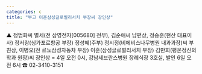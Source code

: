 ```yaml
---
categories: c
title: "부고 이훈삼성글로벌리서치 부장씨 장인상"
---
```

▲ 정범화씨 별세(전 삼영전자[005680] 전무), 김순애씨 남편상, 정승훈(현산 대표이사) 정서랑(싱가포르항공 부장) 정성혜(주부) 정시정(비에비스나무병원 내과과장)씨 부친상, 이병오(전 르노삼성자동차 부장) 이훈(삼성글로벌리서치 부장) 김만희(평온정신의학과 원장)씨 장인상 = 4일 오전 0시, 강남세브란스병원 장례식장 3호실, 발인 6일 오전 6시 ☎ 02-3410-3151